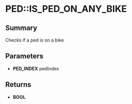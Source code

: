 # PED::IS_PED_ON_ANY_BIKE

## Summary
Checks if a ped is on a bike

## Parameters
* **PED_INDEX** pedIndex

## Returns
* **BOOL**